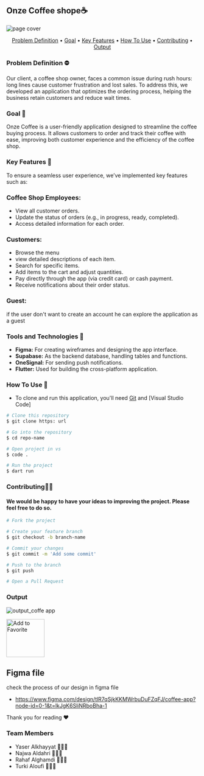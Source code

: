 
## Onze Coffee shope☕

![page cover](https://github.com/user-attachments/assets/c624c48d-61d6-44b2-87e4-e48715469978)

<p align ="center">
 <a href="#problemdefinition">Problem Definition</a> •
  <a href="#goal">Goal</a> •
  <a href="#key-features">Key Features</a> •
  <a href="#how-to-use">How To Use</a> •
  <a href="#contributing">Contributing</a> •
  <a href="#output">Output</a> 
</p>


### Problem Definition ⛔
Our client, a coffee shop owner, faces a common issue during rush hours: long lines cause customer frustration and lost sales. To address this, we developed an application that optimizes the ordering process, helping the business retain customers and reduce wait times.


### Goal 🚀
Onze Coffee is a user-friendly application designed to streamline the coffee buying process. It allows customers to order and track their coffee with ease, improving both customer experience and the efficiency of the coffee shop.


### Key Features 🎯
To ensure a seamless user experience, we’ve implemented key features such as:

### Coffee Shop Employees:

- View all customer orders.
- Update the status of orders (e.g., in progress, ready, completed).
- Access detailed information for each order.

### Customers:
- Browse the menu  
- view detailed descriptions of each item.
- Search for specific items.
- Add items to the cart and adjust quantities.
- Pay directly through the app (via credit card) or cash payment.
- Receive notifications about their order status.

### Guest:
if the user don't want to create an account he can explore the application as a guest 

### Tools and Technologies 📱
- **Figma:** For creating wireframes and designing the app interface.
- **Supabase:** As the backend database, handling tables and functions.
- **OneSignal:** For sending push notifications.
- **Flutter:** Used for building the cross-platform application.

 
### How To Use 🤔
- To clone and run this application, you'll need [Git](https://git-scm.com) and [Visual Studio Code] 

```bash
# Clone this repository
$ git clone https: url

# Go into the repository
$ cd repo-name

# Open project in vs
$ code .

# Run the project 
$ dart run
```

### Contributing🙇‍♂️
#### We would be happy to have your ideas to improving the project. Please feel free to do so.

```bash
# Fork the project

# Create your feature branch
$ git checkout -b branch-name

# Commit your changes
$ git commit -m 'Add some commit'

# Push to the branch
$ git push

# Open a Pull Request

```

### Output

![output_coffe app](https://github.com/user-attachments/assets/c4611ad1-495f-4c1f-a94a-7e21b64d8f34)

<img src="https://github.com/user-attachments/assets/0e995bc6-22ef-4443-abdb-0af11deceba4" alt="Add to Favorite" width="100"/>


## Figma file 
check the process of our design in figma file 
 - https://www.figma.com/design/tlR7qSjkKKMWrbuDuFZqFJ/coffee-app?node-id=0-1&t=lkJgK6SliNRboBha-1

 



Thank you for reading ❤️

### Team Members 
- Yaser Alkhayyat 👨🏻‍💻
- Najwa Aldahri 👩🏻‍💻
- Rahaf Alghamdi 👩🏻‍💻
- Turki Aloufi 👨🏻‍💻


